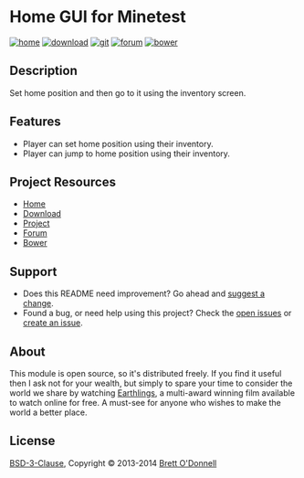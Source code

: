# Home GUI for Minetest

[![home](https://img.shields.io/badge/home_gui-home-blue.svg?style=flat-square)](http://cornernote.github.io/minetest-home_gui/)
[![download](https://img.shields.io/github/tag/cornernote/minetest-home_gui.svg?style=flat-square&label=release)](https://github.com/cornernote/minetest-home_gui/archive/master.zip)
[![git](https://img.shields.io/badge/git-project-green.svg?style=flat-square)](https://github.com/cornernote/minetest-home_gui)
[![forum](https://img.shields.io/badge/minetest-mod-green.svg?style=flat-square)](http://forum.minetest.net/viewtopic.php?t=3101)
[![bower](https://img.shields.io/badge/bower-mod-green.svg?style=flat-square)](https://minetest-bower.herokuapp.com/mods/home_gui)


## Description

Set home position and then go to it using the inventory screen.


## Features

- Player can set home position using their inventory.
- Player can jump to home position using their inventory.


## Project Resources

* [Home](http://cornernote.github.io/minetest-home_gui/)
* [Download](https://github.com/cornernote/minetest-home_gui/archive/master.zip)
* [Project](https://github.com/cornernote/minetest-home_gui)
* [Forum](http://forum.minetest.net/viewtopic.php?t=3101)
* [Bower](https://minetest-bower.herokuapp.com/mods/home_gui)


## Support

- Does this README need improvement?  Go ahead and [suggest a change](https://github.com/cornernote/minetest-home_gui/edit/master/README.md).
- Found a bug, or need help using this project?  Check the [open issues](https://github.com/cornernote/minetest-home_gui/issues) or [create an issue](https://github.com/cornernote/minetest-home_gui/issues/new).


## About

This module is open source, so it's distributed freely. If you find it useful then I ask not for your wealth, but simply to spare your time to consider the world we share by watching [Earthlings](http://earthlings.com/), a multi-award winning film available to watch online for free. A must-see for anyone who wishes to make the world a better place.


## License

[BSD-3-Clause](https://raw.github.com/cornernote/minetest-home_gui/master/LICENSE), Copyright © 2013-2014 [Brett O'Donnell](http://cornernote.github.io/)
